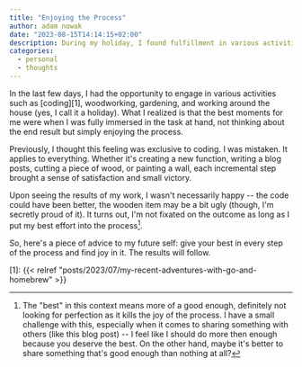 ```yaml
---
title: "Enjoying the Process"
author: adam nowak
date: "2023-08-15T14:14:15+02:00"
description: During my holiday, I found fulfillment in various activities like coding, woodworking, gardening, and housework. What I learned is that the most rewarding moments are when I fully immerse myself in the task, enjoying the process without fixating on the end result.
categories:
  - personal
  - thoughts
---
```


In the last few days, I had the opportunity to engage in various activities such as [coding][1], woodworking, gardening, and working around the house (yes, I call it a holiday). What I realized is that the best moments for me were when I was fully immersed in the task at hand, not thinking about the end result but simply enjoying the process.

Previously, I thought this feeling was exclusive to coding. I was mistaken. It applies to everything. Whether it's creating a new function, writing a blog posts, cutting a piece of wood, or painting a wall, each incremental step brought a sense of satisfaction and small victory.

Upon seeing the results of my work, I wasn't necessarily happy -- the code could have been better, the wooden item may be a bit ugly (though, I'm secretly proud of it). It turns out, I'm not fixated on the outcome as long as I put my best effort into the process[^1].

So, here's a piece of advice to my future self: give your best in every step of the process and find joy in it. The results will follow.

[1]: {{< relref "posts/2023/07/my-recent-adventures-with-go-and-homebrew" >}}

[^1]: The "best" in this context means more of a good enough, definitely not looking for perfection as it kills the joy of the process. I have a small challenge with this, especially when it comes to sharing something with others (like this blog post) -- I feel like I should do more then enough because you deserve the best. On the other hand, maybe it's better to share something that's good enough than nothing at all?
